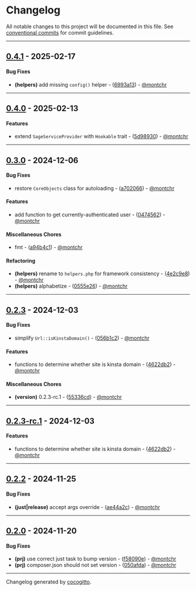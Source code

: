 # Changelog
All notable changes to this project will be documented in this file. See [conventional commits](https://www.conventionalcommits.org/) for commit guidelines.

- - -
## [0.4.1](https://github.com/kleinweb/lib/compare/6993a1381afdb979cacc939379c2902648d3ff60..0.4.1) - 2025-02-17
#### Bug Fixes
- **(helpers)** add missing `config()` helper - ([6993a13](https://github.com/kleinweb/lib/commit/6993a1381afdb979cacc939379c2902648d3ff60)) - [@montchr](https://github.com/montchr)

- - -

## [0.4.0](https://github.com/kleinweb/lib/compare/5d98930220ece9029f246de1727afb733ee40853..0.4.0) - 2025-02-13
#### Features
- extend `SageServiceProvider` with `Hookable` trait - ([5d98930](https://github.com/kleinweb/lib/commit/5d98930220ece9029f246de1727afb733ee40853)) - [@montchr](https://github.com/montchr)

- - -

## [0.3.0](https://github.com/kleinweb/lib/compare/0555e26ca29d5f6b30700ca7bbdc0f24a716a9d7..0.3.0) - 2024-12-06
#### Bug Fixes
- restore `CoreObjects` class for autoloading - ([a702066](https://github.com/kleinweb/lib/commit/a702066d4935679fc5afb5647f77576e03cea336)) - [@montchr](https://github.com/montchr)
#### Features
- add function to get currently-authenticated user - ([0474562](https://github.com/kleinweb/lib/commit/047456200614224133dc1ef69f986a684f2ec787)) - [@montchr](https://github.com/montchr)
#### Miscellaneous Chores
- fmt - ([a94b4c1](https://github.com/kleinweb/lib/commit/a94b4c199a32c5757ec27981fb90fd1e952bc3ed)) - [@montchr](https://github.com/montchr)
#### Refactoring
- **(helpers)** rename to `helpers.php` for framework consistency - ([4e2c9e8](https://github.com/kleinweb/lib/commit/4e2c9e810b1b89e8e70f8492e09c90682874aca2)) - [@montchr](https://github.com/montchr)
- **(helpers)** alphabetize - ([0555e26](https://github.com/kleinweb/lib/commit/0555e26ca29d5f6b30700ca7bbdc0f24a716a9d7)) - [@montchr](https://github.com/montchr)

- - -

## [0.2.3](https://github.com/kleinweb/lib/compare/4622db2a646e308185f7b32f7b2353c8f81fbe5c..0.2.3) - 2024-12-03
#### Bug Fixes
- simplify `Url::isKinstaDomain()` - ([056b1c2](https://github.com/kleinweb/lib/commit/056b1c2d511da689d4ddba20bbb3c99e2359e3a3)) - [@montchr](https://github.com/montchr)
#### Features
- functions to determine whether site is kinsta domain - ([4622db2](https://github.com/kleinweb/lib/commit/4622db2a646e308185f7b32f7b2353c8f81fbe5c)) - [@montchr](https://github.com/montchr)
#### Miscellaneous Chores
- **(version)** 0.2.3-rc.1 - ([55336cd](https://github.com/kleinweb/lib/commit/55336cdfa623b40de4279ecbc5185bd33e891ccd)) - [@montchr](https://github.com/montchr)

- - -

## [0.2.3-rc.1](https://github.com/kleinweb/lib/compare/4622db2a646e308185f7b32f7b2353c8f81fbe5c..0.2.3-rc.1) - 2024-12-03
#### Features
- functions to determine whether site is kinsta domain - ([4622db2](https://github.com/kleinweb/lib/commit/4622db2a646e308185f7b32f7b2353c8f81fbe5c)) - [@montchr](https://github.com/montchr)

- - -

## [0.2.2](https://github.com/kleinweb/lib/compare/ae44a2cfbf3ee823126877de071ec7fa404d32ad..0.2.2) - 2024-11-25
#### Bug Fixes
- **(just|release)** accept args override - ([ae44a2c](https://github.com/kleinweb/lib/commit/ae44a2cfbf3ee823126877de071ec7fa404d32ad)) - [@montchr](https://github.com/montchr)

- - -

## [0.2.0](https://github.com/kleinweb/lib/compare/050afda6cb37efe78c9d9cd1a7a24fd297caa4d1..0.2.0) - 2024-11-20
#### Bug Fixes
- **(prj)** use correct just task to bump version - ([f58090e](https://github.com/kleinweb/lib/commit/f58090ea3823b1d3a5dfa1538197838562812de4)) - [@montchr](https://github.com/montchr)
- **(prj)** composer.json should not set version - ([050afda](https://github.com/kleinweb/lib/commit/050afda6cb37efe78c9d9cd1a7a24fd297caa4d1)) - [@montchr](https://github.com/montchr)

- - -

Changelog generated by [cocogitto](https://github.com/cocogitto/cocogitto).